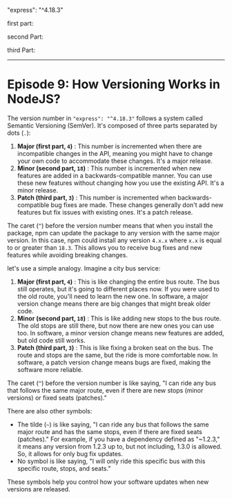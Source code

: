 "express": "^4.18.3"

first part:

second Part:

third Part:

---

# Episode 9: **How Versioning Works in NodeJS?**

The version number in `"express": "^4.18.3"` follows a system called Semantic Versioning (SemVer). It's composed of three parts separated by dots (`.`):

1. **Major (first part, `4`)** : This number is incremented when there are incompatible changes in the API, meaning you might have to change your own code to accommodate these changes. It's a major release.
2. **Minor (second part, `18`)** : This number is incremented when new features are added in a backwards-compatible manner. You can use these new features without changing how you use the existing API. It's a minor release.
3. **Patch (third part, `3`)** : This number is incremented when backwards-compatible bug fixes are made. These changes generally don't add new features but fix issues with existing ones. It's a patch release.

The caret (`^`) before the version number means that when you install the package, npm can update the package to any version with the same major version. In this case, npm could install any version `4.x.x` where `x.x` is equal to or greater than `18.3`. This allows you to receive bug fixes and new features while avoiding breaking changes.

let's use a simple analogy. Imagine a city bus service:

1. **Major (first part, `4`)** : This is like changing the entire bus route. The bus still operates, but it's going to different places now. If you were used to the old route, you'll need to learn the new one. In software, a major version change means there are big changes that might break older code.
2. **Minor (second part, `18`)** : This is like adding new stops to the bus route. The old stops are still there, but now there are new ones you can use too. In software, a minor version change means new features are added, but old code still works.
3. **Patch (third part, `3`)** : This is like fixing a broken seat on the bus. The route and stops are the same, but the ride is more comfortable now. In software, a patch version change means bugs are fixed, making the software more reliable.

The caret (`^`) before the version number is like saying, "I can ride any bus that follows the same major route, even if there are new stops (minor versions) or fixed seats (patches)."

There are also other symbols:

- The tilde (`~`) is like saying, "I can ride any bus that follows the same major route and has the same stops, even if there are fixed seats (patches)."
  For example, if you have a dependency defined as "~1.2.3," it means any version from 1.2.3 up to, but not including, 1.3.0 is allowed. So, it allows for only bug fix updates.
- No symbol is like saying, "I will only ride this specific bus with this specific route, stops, and seats."

These symbols help you control how your software updates when new versions are released.
